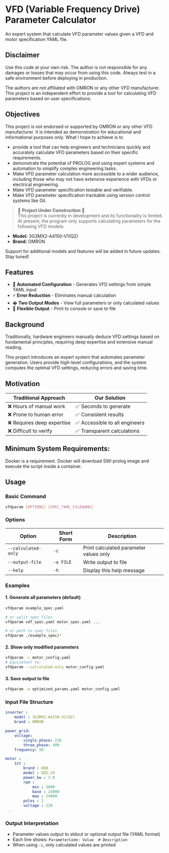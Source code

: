# VFD (Variable Frequency Drive) Parameter Calculator

An expert system that calculate VFD parameter values given a VFD and motor specification YAML file.

## Disclaimer
Use this code at your own risk. The author is not responsible for any damages or losses that may occur from using this code. Always test in a safe environment before deploying in production.

The authors are not affiliated with OMRON or any other VFD manufacturer. This project is an independent effort to provide a tool for calculating VFD parameters based on user specifications.

## Objectives

This project is not endorsed or supported by OMRON or any other VFD manufacturer. It is intended as demonstration for educational and informational purposes only. What I hope to achieve is to 
 - provide a tool that can help engineers and technicians quickly and accurately calculate VFD parameters based on their specific requirements.
 - demonstrate the potential of PROLOG and using expert systems and automation to simplify complex engineering tasks.
 - Make VFD parameter calculation more accessible to a wider audience, including those who may not have extensive experience with VFDs or electrical engineering.
 - Make VFD parameter specification testable and verifiable.
 - Make VFD parameter specification trackable using version control systems like Git.

> 🚧 **Project Under Construction** 🚧  
This project is currently in development and its functionality is limited. At present, the program only supports calculating parameters for the following VFD models:

- **Model:** 3G3MX2-A4150-V1(Q2)  
- **Brand:** OMRON

Support for additional models and features will be added in future updates. Stay tuned!

## Features

- 🚀 **Automated Configuration** - Generates VFD settings from simple YAML input
- ⚡ **Error Reduction** - Eliminates manual calculation
- � **Two Output Modes** - View full parameters or only calculated values
- 📁 **Flexible Output** - Print to console or save to file

## Background

Traditionally, hardware engineers manually deduce VFD settings based on fundamental principles, requiring deep expertise and extensive manual reading.

This project introduces an expert system that automates parameter generation. Users provide high-level configurations, and the system computes the optimal VFD settings, reducing errors and saving time.

## Motivation

| Traditional Approach | Our Solution |
|----------------------|--------------|
| ❌ Hours of manual work | ✅ Seconds to generate |
| ❌ Prone to human error | ✅ Consistent results |
| ❌ Requires deep expertise | ✅ Accessible to all engineers |
| ❌ Difficult to verify | ✅ Transparent calculations |

## Minimum System Requirements:
Docker is a requirement. 
Docker will download SWI prolog image and execute the script inside a container.

## Usage

### Basic Command
```sh
vfdparam [OPTIONS] [SPEC_YAML_FILENAME]
```

### Options
| Option           | Short Form | Description |
|------------------|------------|-------------|
| `--calculated-only` | `-c`       | Print calculated parameter values only |
| `--output-file`  | `-o FILE`  | Write output to file |
| `--help`         | `-h`       | Display this help message |

### Examples

#### 1. Generate all parameters (default)
```sh
vfdparam example_spec.yaml

# or split spec files
vfdparam vdf_spec.yaml motor_spec.yaml ...

# or path to spec files
vfdparam ./example_spec/*
```

#### 2. Show only modified parameters
```sh
vfdparam -c motor_config.yaml
# Equivalent to:
vfdparam --calculated-only motor_config.yaml
```

#### 3. Save output to file
```sh
vfdparam -o optimized_params.yaml motor_config.yaml
```

### Input File Structure
```yaml
inverter : 
    model : 3G3MX2-A4150-V1(Q2)
    brand : OMRON

power_grid:
    voltage:
        single_phase: 230
        three_phase: 400
    frequency: 50

motor :
    1st :
        brand : HQD
        model : GDZ-24
        power_kw : 3.0
        rpm :
            min : 3000
            base : 24000
            max : 24000
        poles : 2
        voltage : 220
...
```

### Output Interpretation
- Parameter values output to stdout or optional output file (YAML format)
- Each line shows: `ParameterCode: Value  # Description`
- When using `-c`, only calculated values are printed
